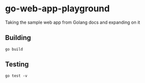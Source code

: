 # go-web-app-playground
Taking the sample web app from Golang docs and expanding on it

## Building
`go build`

## Testing
`go test -v`
